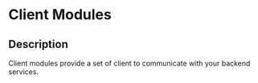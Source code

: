 # Client Modules

## Description

Client modules provide a set of client to communicate with your backend services.